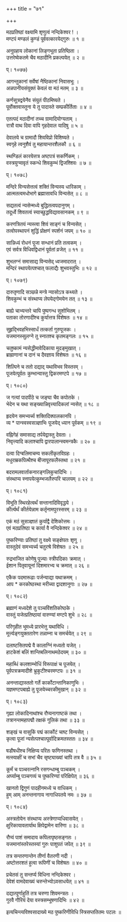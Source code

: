 +++
title = "७१"

+++


मठप्रतिष्ठां वक्ष्यामि शृणुत्वं नन्दिकेश्वर ! ।  
मण्टपं मण्डलं कुण्डं पूर्ववत्कारयेद्गुरुः ॥ १ ॥  

अनुग्रहाय लोकानां लिङ्गभूता प्रतिष्ठिता ।  
उत्तरेष्वेकतमे चैव मठादीनि प्रकल्पयेत् ॥ २ ॥  

प्। १०७७)  

आगन्तुकानां सर्वेषां नैष्ठिकानां निवासभूः ।  
अन्नपानीयसंयुक्तं केवलं वा मठं मतम् ॥ ३ ॥  

कर्णसूत्रद्वयेनैव संयुतं पीठमिष्यते ।  
पूर्वोक्तवास्तुना ये तु पादास्ते सम्प्रकीर्तिताः ॥ ४ ॥  

एतत्पदं मठादीनां तच्च ग्रामादियोग्यताम् ।  
रात्रौ वाथ दिवा वापि गृहदेवाल यादिषु ॥ ५ ॥  

देवालये च ग्रामादौ शिवविप्रो विशिष्यते ।  
स्वगृहे त्वनुशैवं तु महायान्तरशैलकौ ॥ ६ ॥  

स्थण्डिलं कारयेत्तत्र अष्टपत्रं सकर्णिकम् ।  
वस्त्रयुग्मावृतं स्कन्धे शिवकुम्भं द्विजश्शिवः ॥ ७ ॥  

प्। १०७८)  

मन्दिरे विन्यसेत्तत्वं शक्तिं विन्यस्य धारिकाम् ।  
आत्मतत्वमधोभागे ब्रह्मासावधि विन्यसेत् ॥ ८ ॥  

सद्यतत्वं न्यसेन्मध्ये बुद्धितत्वपदानुगम् ।  
तदूर्ध्वे शिवतत्वं स्याच्छुद्धविद्यावसानकम् ॥ ९ ॥  

करणत्रितयं न्यस्त्वा शिवं साङ्गं च विन्यसेत् ।  
तत्वोपस्थापनं शुद्धिं प्रोक्षणं स्पर्शनं जपम् ॥ १० ॥  

सान्निध्यं रोधनं पूजा सन्धानं प्रति तत्वकम् ।  
एवं सर्वत्र विधिवद्विधानं पूर्वतां व्रजेत् ॥ ११ ॥  

शुभलग्नं समासाद्य विन्यसेद् ध्वजमादरात् ।  
मन्दिरं स्थापयेत्पश्चात् फलाद्यैः शुभवस्तुभिः ॥ १२ ॥  

प्। १०७९)  

दारुतृणादि सञ्छन्ने मन्त्रे न्यासोऽत्र कथ्यते ।  
शिवकुम्भं च संस्थाप्य लेपयेद्गोमयेन तत् ॥ १३ ॥  

बाह्ये चाभ्यन्तरे चापि पुष्पगन्ध सुशोभितम् ।  
पताका तोरणादींश्च कुर्यात्तत्र विशेषतः ॥ १४ ॥  

सुहृद्भिवहभिस्सार्धं तत्कर्ता गुरुपूजकः ।  
यजमानस्सुलग्ने तु स्नातश्च कृतमङ्गलः ॥ १५ ॥  

चतुष्कामं न्यसेद्धीमावेदिकाया मुदङ्मुखात् ।  
ब्राह्मणानां च दानं च दैवज्ञाय विशेषतः ॥ १६ ॥  

शिल्पिने च ततो दद्याद् यथाविभव विस्तरम् ।  
पूजयेत्पूर्वतः कुम्भान्वास्तु द्विकरमण्टपे ॥ १७ ॥  

प्। १०८०)  

ज गत्यां पादपीठे च जङ्घा चैव कपोतके ।  
भेदेन च यथा सङ्ख्यान्निवृत्त्यादिकलां न्यसेत् ॥ १८ ॥  

हृदयेन समभ्यर्च्य शक्तिदिक्पालकानपि ।  
व्य * पान्स्वस्वसञ्ज्ञाभिः पूजयेद् ध्यान पूर्वकम् ॥ १९ ॥  

वह्निगेहं समासाद्य तर्पयेद्वास्तु देवताः ।  
निवृत्त्यादि कलाश्चापि द्वारपालान्स्वमन्त्रकैः ॥ २० ॥  

दत्वा दिग्बलिमाचम्य सकलीकृतविग्रहः ।  
मधुराम्रकपित्थैश्च बीजापूरफलैस्तथा ॥ २१ ॥  

बदरामलवार्ताकनारङ्गलिकुचादिभिः ।  
संस्थाप्य स्नापयेत्कुम्भजलैरुपरि चालयम् ॥ २२ ॥  

प्। १०८१)  

विभूति स्थिरहेत्वर्थं सन्तानादिविवृद्धये ।  
कीर्त्यर्थं कीर्तयेन्नाम कर्तृनामपुरस्सरम् ॥ २३ ॥  

एकं मठं सुसञ्ज्ञातं कुर्याद्वै देशिकोत्तमः ।  
एवं मठप्रतिष्ठा च कार्या वै नन्दिकेश्वर ॥ २४ ॥  

पुष्करिण्याः प्रतिष्ठां तु वक्ष्ये सङ्क्षेपतः शृणु ।  
वास्तुदेवं समभ्यर्च्य चतुरश्रे विशेषतः ॥ २५ ॥  

रुद्रभाजित कोणेषु पूज्याः स्त्रीपदिकाः क्रमात् ।  
ईशान पितृवायूनां दिशमारभ्य च क्रमात् ॥ २६ ॥  

एकैक पदमारूढाः पर्जन्याद्या यथाक्रमम् ।  
आप * करकोष्ठस्था मरीच्या द्वादशानुगाः ॥ २७ ॥  

प्। १०८२)  

ब्रह्माणं मध्यदेशे तु पञ्चविंशतिकोष्ठके ।  
वास्तुं यजेत्प्रतिष्ठायां वारुण्यां मण्टपे शुभे ॥ २८ ॥  

परिगृहीत भूमध्ये प्रारभेत्तु यथाविधि ।  
मूर्त्त्यङ्गयुक्ततारेण तन्नाम्ना च समर्चयेत् ॥ २९ ॥  

दलाष्टसितपद्मे वै कालाग्निं मध्यतो यजेत् ।  
हाटकेशं बलिं शान्तिबलिनाथमठेदयम् ॥ ३० ॥  

महाब्धिं कलशाम्भोधिं विरूपाक्षं च पूजयेत् ।  
पूर्वपत्रक्रमादीशे भ्रुकुटीश्चरमण्टपः ॥ ३१ ॥  

अनन्ताद्यास्ततो गर्ते कार्कोटान्तानिकाणुभिः ।  
यज्ञमण्टपबाह्ये तु पूजयेच्चरकीमुखान् ॥ ३२ ॥  

प्। १०८३)  

गृह्या लोकादिनाथांश्च रौप्यनागाष्टकं तथा ।  
तत्रानन्तमहापद्मौ तक्षकं गुलिकं तथा ॥ ३३ ॥  

शङ्खं च वासुकिं पद्मं कार्कोटं चाष्ट विन्यसेत् ।  
कृत्वा पूजां न्यसेत्पश्चात्पूर्वादिक्रमतस्ततः ॥ ३४ ॥  

षडौषधीश्च निक्षिप्य परितः फणिनस्तथा ।  
मत्स्याक्षीं च सभां चैव सृष्ट्याख्यां चापि तत्र वै ॥ ३५ ॥  

कूर्मं च पञ्चरत्नानि रसगन्धाम्बु पञ्चकम् ।  
अर्घ्याम्बु पञ्चगव्यं च पुष्करिण्यां परिक्षिपेत् ॥ ३६ ॥  

खानतो द्विगुणं पादहीनमध्ये च वाधिकम् ।  
हुम् आम् अनन्तनागाय नागाधिपतये नमः ॥ ३७ ॥  

प्। १०८४)  

अस्त्रतोयेन संस्थाप्य अस्त्रेणाप्यधिवासयेत् ।  
क्षुरिकायावतार्याथ क्षिपेद्वामेन वारिणा ॥ ३८ ॥  

रौप्यं पाशं समादाय कपिलापृष्ठसङ्गतः ।  
यजमानांस्तरेस्तस्यां गुरुः पाशुपतं जपेत् ॥ ३९ ॥  

तत्र सन्तरणान्तेन तीर्णा वैतरणी नदी ।  
अष्टोत्तरशतं हुत्वा रूपिणीं च विशेषतः ॥ ४० ॥  

प्रचेतसं तु सन्तर्प्य विधिना नन्दिकेश्वर ।  
देवेशं वामदेवाख्यं चरुन्तेभ्योऽवसाधयेत् ॥ ४१ ॥  

दद्यात्पूर्णाहुतिं तत्र चरुणा शिवमन्त्रतः ।  
गुरवै गौरियं देया वस्त्रसम्भूषणादिभिः ॥ ४२ ॥  

इत्यचिन्त्यविश्वसादाख्ये मठ पुष्करिणीविधि स्त्रिसप्ततितमः पटलः ॥  
